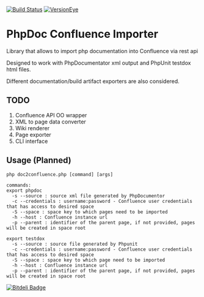 [![Build Status](https://travis-ci.org/Code-Mine-Development/PhpDoc-Confluence-Importer.svg?branch=master)](https://travis-ci.org/Code-Mine-Development/PhpDoc-Confluence-Importer)  [![VersionEye](https://www.versioneye.com/user/projects/569641bfaf789b0027001a2b/badge.svg)](https://www.versioneye.com/user/projects/569641bfaf789b0027001a2b)

# PhpDoc Confluence Importer

Library that allows to import php documentation into Confluence via rest api

Designed to work with PhpDocumentator xml output and PhpUnit testdox html files.

Different documentation/build artifact exporters are also considered. 

## TODO

1. Confluence API OO wrapper
2. XML to page data converter
3. Wiki renderer
4. Page exporter
5. CLI interface

## Usage (Planned)

```
php doc2confluence.php [command] [args]  

commands:
export phpdoc
  -s --source : source xml file generated by PhpDocumentor
  -c --credentials : username:password - Confluence user credentials that has access to desired space
  -S --space : space key to which pages need to be imported
  -h --host : Confluence instance url
  -p --parent : identifier of the parent page, if not provided, pages will be created in space root
  
export testdox
  -s --source : source file generated by Phpunit
  -c --credentials : username:password - Confluence user credentials that has access to desired space
  -S --space : space key to which page need to be imported
  -h --host : Confluence instance url
  -p --parent : identifier of the parent page, if not provided, pages will be created in space root

```


[![Bitdeli Badge](https://d2weczhvl823v0.cloudfront.net/Code-Mine-Development/phpdoc-confluence-importer/trend.png)](https://bitdeli.com/free "Bitdeli Badge")

